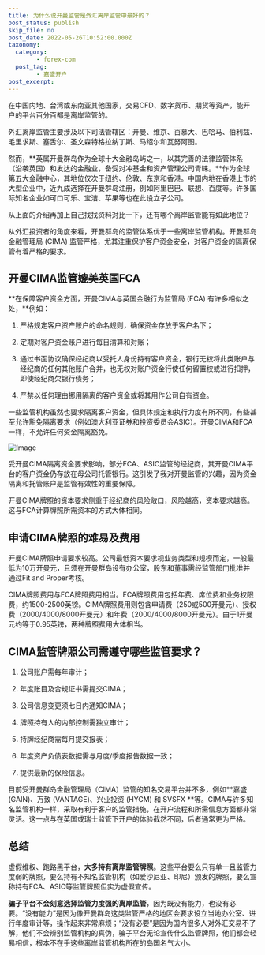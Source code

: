 ```yaml
---
title: 为什么说开曼监管是外汇离岸监管中最好的？
post_status: publish
skip_file: no
post_date: 2022-05-26T10:52:00.000Z
taxonomy:
  category:
        - forex-com
  post_tag:
        - 嘉盛开户
post_excerpt: 
---
```

在中国内地、台湾或东南亚其他国家，交易CFD、数字货币、期货等资产，能开户的平台百分百都是离岸监管的。

外汇离岸监管主要涉及以下司法管辖区：开曼、维京、百慕大、巴哈马、伯利兹、毛里求斯、塞舌尔、圣文森特格拉纳丁斯、马绍尔和瓦努阿图。

然而，**英属开曼群岛作为全球十大金融岛屿之一，以其完善的法律监管体系（沿袭英国）和发达的金融业，备受对冲基金和资产管理公司青睐。**作为全球第五大金融中心，其地位仅次于纽约、伦敦、东京和香港。中国内地在香港上市的大型企业中，近九成选择在开曼群岛注册，例如阿里巴巴、联想、百度等。许多国际知名企业如可口可乐、宝洁、苹果等也在此设立子公司。

从上面的介绍再加上自己找找资料对比一下，还有哪个离岸监管能有如此地位？

从外汇投资者的角度来看，开曼群岛的监管体系优于一些离岸监管机构。开曼群岛金融管理局 (CIMA) 监管严格，尤其注重保护客户资金安全，对客户资金的隔离保管有着严格的要求。

## 开曼CIMA监管媲美英国FCA

**在保障客户资金方面，开曼CIMA与英国金融行为监管局 (FCA) 有许多相似之处，**例如：

1. 严格规定客户资产账户的命名规则，确保资金存放于客户名下；

1. 定期对客户资金账户进行每日清算和对账；

1. 通过书面协议确保经纪商以受托人身份持有客户资金，银行无权将此类账户与经纪商的任何其他账户合并，也无权对账户资金行使任何留置权或进行扣押，即使经纪商欠银行债务；

1. 严禁以任何理由挪用隔离的客户资金或将其用作公司自有资金。

一些监管机构虽然也要求隔离客户资金，但具体规定和执行力度有所不同，有些甚至允许豁免隔离要求（例如澳大利亚证券和投资委员会ASIC）。开曼CIMA和FCA一样，不允许任何资金隔离豁免。

![Image](https://prod-files-secure.s3.us-west-2.amazonaws.com/39ed1227-6d7d-4570-be36-9ccd4a2c4241/bd849744-3fcb-4a37-8312-357962c8f065/image.png?X-Amz-Algorithm=AWS4-HMAC-SHA256&X-Amz-Content-Sha256=UNSIGNED-PAYLOAD&X-Amz-Credential=ASIAZI2LB4667K5YEBKM%2F20250412%2Fus-west-2%2Fs3%2Faws4_request&X-Amz-Date=20250412T101403Z&X-Amz-Expires=3600&X-Amz-Security-Token=IQoJb3JpZ2luX2VjEFcaCXVzLXdlc3QtMiJHMEUCICotlPC6hBXvtO5MbRx%2BcOGqjlKZ7y3v1iUbx3AGQiLJAiEAhfXJTFHQvFTxuxz9VPcNWBLyTPudlkWEgaWSF9fM3ZUqiAQI0P%2F%2F%2F%2F%2F%2F%2F%2F%2F%2FARAAGgw2Mzc0MjMxODM4MDUiDL8oh5oy934o%2BDT5yircA%2BAX3H2eYONxzWA8exFPcfQd1ZkRo6YK7lXQD6dfAjycjcSVNZLRpWDumOvYJlraxrFyfui5KojH1oLuTE5UTYUznY3L%2FHXiDrMivDFxl3Ak%2FaqE%2FFGed%2BwSxB1%2Bpmrp1vj%2FzNoXcA0ywQg3PjvDat3rz6KXZKX49fVsQU6m6by%2BZJfv7306RsHxtPEAniZ%2F4WYRCMyaKm07EUDQnB%2Bkd49Y%2FXDxaMOnbC8S0AqTK27gXNNPUGVnRipDW2rl4OochK%2FR2UT8bGKyGWQ8ubjIgpG7J0BBYvhoiJ6UfjFQmzPzlWC18n19KWPxA0333TswRGGTKMIdknoig3PC9Jm2%2BF1no1JlALwEG9yYpyXosPyZ393Z1Eqgun3i%2BBro9iWtBPt9nfafGMPgCTdEZvuG0ztvrrXy0z5TFx6JYN1NDhXd%2FASHhC4sUxCab88yhanvpzVLlfoT3NuStUuMAUr7%2BipG3dWgWfDOU0gVt34odw3BJ2Cp31WCVPH3QoStdieUz77Hdt4MpagjPz%2B7TIrVJ1u1nKnpq%2F4rvc01%2BYluYLqaM6Vhj029HVy9YfJfXvhQnO56OppCAvyxvsoQP%2BfjrKhqIVzW3kRHP4WRevNXWCRn2Cc6cM3QdIjVvsl6MNal6L8GOqUBRHtLUE8t1Y9EsjOkAVj4V7%2BRBTCgry5BeiA251Ej%2B42JGzDKstzMwjK%2BQWcJEU5fEv96QNzfd3O4VUC980DoFeydp1hejdLD02FftEwu6Yfd8SAgqhEl7h98TSNwxC2qn5ilEElYaQxZUPsUHopKsFJF1Ji7pwLHstkhBoIyBCsX41dpRGNqNlC%2BzGl9Y%2FJmX9Bkn6GoO1iJ5dO%2Be9YyxXJMVSej&X-Amz-Signature=d1db86363a864594fadf7f9ac6d0cfbb438d4bda42e69abfd3fe20a9d2fb8204&X-Amz-SignedHeaders=host&x-id=GetObject)

受开曼CIMA隔离资金要求影响，部分FCA、ASIC监管的经纪商，其开曼CIMA平台的客户资金仍存放在母公司托管银行。这引发了我对开曼监管的兴趣，因为资金隔离和托管账户是监管有效性的重要保障。

开曼CIMA牌照的资本要求侧重于经纪商的风险敞口，风险越高，资本要求越高。这与FCA计算牌照所需资本的方式大体相同。

## **申请CIMA牌照的难易及费用**

开曼CIMA牌照申请要求较高。公司最低资本要求视业务类型和规模而定，一般最低为10万开曼元，且须在开曼群岛设有办公室，股东和董事需经监管部门批准并通过Fit and Proper考核。

CIMA牌照费用与FCA牌照费用相当。FCA牌照费用包括年费、席位费和业务权限费，约1500-2500英镑。CIMA牌照费用则包含申请费（250或500开曼元）、授权费（2000/4000/8000开曼元）和年费（2000/4000/8000开曼元）。由于1开曼元约等于0.95英镑，两种牌照费用大体相当。

## CIMA监管牌照公司需遵守哪些监管要求？

1. 公司账户需每年审计；

1. 年度账目及合规证书需提交CIMA；

1. 公司信息变更须七日内通知CIMA；

1. 牌照持有人的内部控制需独立审计；

1. 持牌经纪商需每月提交报表；

1. 年度资产负债表数据需与月度/季度报告数据一致；

1. 提供最新的保险信息。

目前受开曼群岛金融管理局（CIMA）监管的知名交易平台并不多，例如**嘉盛 (GAIN)、万致 (VANTAGE)、兴业投资 (HYCM) 和 SVSFX **等。CIMA与许多知名监管机构一样，采取有利于客户的监管措施，在开户流程和所需信息方面都非常灵活。这一点与在英国或瑞士监管下开户的体验截然不同，后者通常更为严格。

## 总结

虚假维权、跑路黑平台，**大多持有离岸监管牌照**。这些平台要么只有单一且监管力度弱的牌照，要么持有不知名监管机构（如爱沙尼亚、印尼）颁发的牌照，要么宣称持有FCA、ASIC等监管牌照但实为虚假宣传。

**骗子平台不会刻意选择监管力度强的离岸监管**，因为既没有能力，也没有必要。“没有能力”是因为像开曼群岛这类监管严格的地区会要求设立当地办公室、进行年度审计等，操作起来非常麻烦；“没有必要”是因为国内很多人对外汇交易不了解，他们不会辨别监管机构的真伪，骗子平台无论宣传什么监管牌照，他们都会轻易相信，根本不在乎这些离岸监管机构所在的岛国名气大小。